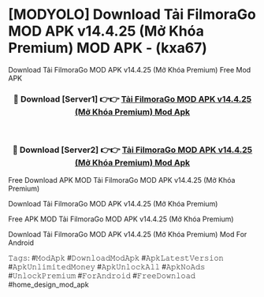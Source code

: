 # [MODYOLO] Download Tải FilmoraGo MOD APK v14.4.25 (Mở Khóa Premium) MOD APK - (kxa67)
Download Tải FilmoraGo MOD APK v14.4.25 (Mở Khóa Premium) Free Mod APK

<div align="center">
<h3>🔴 Download [Server1] 👉👉 <a href="https://apk-comot.site?title=Tải_FilmoraGo_MOD_APK_v14.4.25_(Mở_Khóa_Premium)">Tải FilmoraGo MOD APK v14.4.25 (Mở Khóa Premium) Mod Apk</a></h3><br>

<h3>🔴 Download [Server2] 👉👉 <a href="https://apk-comot.site?title=Tải_FilmoraGo_MOD_APK_v14.4.25_(Mở_Khóa_Premium)">Tải FilmoraGo MOD APK v14.4.25 (Mở Khóa Premium) Mod Apk</a></h3>
</div>


Free Download APK MOD Tải FilmoraGo MOD APK v14.4.25 (Mở Khóa Premium)

Download Tải FilmoraGo MOD APK v14.4.25 (Mở Khóa Premium) 

Free APK MOD Tải FilmoraGo MOD APK v14.4.25 (Mở Khóa Premium) 

Download Tải FilmoraGo MOD APK v14.4.25 (Mở Khóa Premium) Mod For Android

𝚃𝚊𝚐𝚜: #𝙼𝚘𝚍𝙰𝚙𝚔 #𝙳𝚘𝚠𝚗𝚕𝚘𝚊𝚍𝙼𝚘𝚍𝙰𝚙𝚔 #𝙰𝚙𝚔𝙻𝚊𝚝𝚎𝚜𝚝𝚅𝚎𝚛𝚜𝚒𝚘𝚗 #𝙰𝚙𝚔𝚄𝚗𝚕𝚒𝚖𝚒𝚝𝚎𝚍𝙼𝚘𝚗𝚎𝚢 #𝙰𝚙𝚔𝚄𝚗𝚕𝚘𝚌𝚔𝙰𝚕𝚕 #𝙰𝚙𝚔𝙽𝚘𝙰𝚍𝚜 #𝚄𝚗𝚕𝚘𝚌𝚔𝙿𝚛𝚎𝚖𝚒𝚞𝚖 #𝙵𝚘𝚛𝙰𝚗𝚍𝚛𝚘𝚒𝚍 #𝙵𝚛𝚎𝚎𝙳𝚘𝚠𝚗𝚕𝚘𝚊𝚍 #home_design_mod_apk